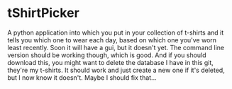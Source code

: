 tShirtPicker
============

A python application into which you put in your collection of t-shirts and 
it tells you which one to wear each day, based on which one you've worn least recently. Soon it will have a gui, but it doesn't yet. The command line version should be working though, which is good. And if you should download this, you might want to delete the database I have in this git, they're my t-shirts. It should work and just create a new one if it's deleted, but I now know it doesn't. Maybe I should fix that... 
